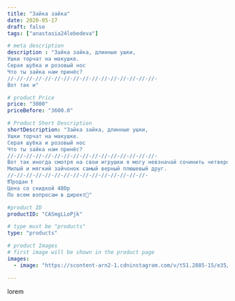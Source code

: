 ```yaml
---
title: "Зайка зайка"
date: 2020-05-17
draft: false
tags: ["anastasia24lebedeva"]

# meta description
description : "Зайка зайка, длинные ушки,
Ушки торчат на макушке.
Серая шубка и розовый нос
Что ты зайка нам принёс?
//-//-//-//-//-//-//-//-//-//-//-//-//-//-//-//-
Вот так и"

# product Price
price: "3000"
priceBefore: "3600.0"

# Product Short Description
shortDescription: "Зайка зайка, длинные ушки,
Ушки торчат на макушке.
Серая шубка и розовый нос
Что ты зайка нам принёс?
//-//-//-//-//-//-//-//-//-//-//-//-//-//-//-//-
Вот так иногда смотря на свои игрушки я могу невзначай сочинить четверостишье)
Милый и мягкий зайчонок самый верный плюшевый друг.
//-//-//-//-//-//-//-//-//-//-//-//-//-//-//-
❗Продан ❗ 
Цена со скидкой 480р
По всем вопросам в директ📩"

#product ID
productID: "CASmgLLoPjk"

# type must be "products"
type: "products"

# product Images
# first image will be shown in the product page
images:
  - image: "https://scontent-arn2-1.cdninstagram.com/v/t51.2885-15/e35/97862783_262801028431082_7340773883331837251_n.jpg?se=7&tp=1&_nc_ht=scontent-arn2-1.cdninstagram.com&_nc_cat=102&_nc_ohc=sAbqIwCvEuQAX9aCmtg&ccb=7-4&oh=031cf36d53f8d645cffde46c05cdaab2&oe=60829AD3&ig_cache_key=MjMxMTA3ODg5NTU5MTQyMjE4MA%3D%3D.2-ccb7-4"

---
```

lorem

